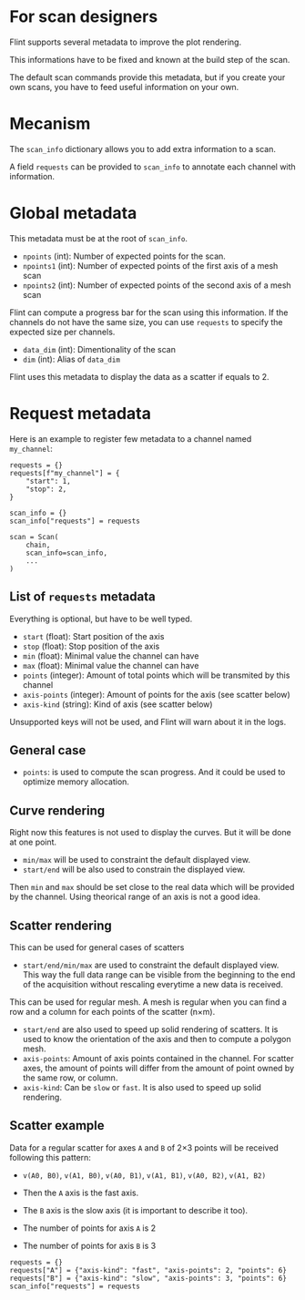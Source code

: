 
# For scan designers

Flint supports several metadata to improve the plot rendering.

This informations have to be fixed and known at the build step of the scan.

The default scan commands provide this metadata, but if you create your own
scans, you have to feed useful information on your own.

# Mecanism

The `scan_info` dictionary allows you to add extra information to a scan.

A field `requests` can be provided to `scan_info` to annotate each channel with
information.

# Global metadata

This metadata must be at the root of `scan_info`.

- `npoints` (int): Number of expected points for the scan.
- `npoints1` (int): Number of expected points of the first axis of a mesh scan
- `npoints2` (int): Number of expected points of the second axis of a mesh scan

Flint can compute a progress bar for the scan using this information. If the
channels do not have the same size, you can use `requests` to specify the expected
size per channels.

- `data_dim` (int): Dimentionality of the scan
- `dim` (int): Alias of `data_dim`

Flint uses this metadata to display the data as a scatter if equals to 2.

# Request metadata

Here is an example to register few metadata to a channel named `my_channel`:
```
requests = {}
requests[f"my_channel"] = {
    "start": 1,
    "stop": 2,
}

scan_info = {}
scan_info["requests"] = requests

scan = Scan(
    chain,
    scan_info=scan_info,
    ...
)
```

## List of `requests` metadata

Everything is optional, but have to be well typed.

- `start` (float): Start position of the axis
- `stop` (float): Stop position of the axis
- `min` (float): Minimal value the channel can have
- `max` (float): Minimal value the channel can have
- `points` (integer): Amount of total points which will be transmited by this channel
- `axis-points` (integer): Amount of points for the axis (see scatter below)
- `axis-kind` (string): Kind of axis (see scatter below)

Unsupported keys will not be used, and Flint will warn about it in the logs.

## General case

- `points`: is used to compute the scan progress. And it could be used to
  optimize memory allocation.

## Curve rendering

Right now this features is not used to display the curves. But it will be
done at one point.

- `min/max` will be used to constraint the default displayed view.
- `start/end` will be also used to constrain the displayed view.

Then `min` and `max` should be set close to the real data which will be provided
by the channel. Using theorical range of an axis is not a good idea.

## Scatter rendering

This can be used for general cases of scatters

- `start/end/min/max` are used to constraint the default displayed view. This way
  the full data range can be visible from the beginning to the end of the
  acquisition without rescaling everytime a new data is received.

This can be used for regular mesh. A mesh is regular when you can find a row
and a column for each points of the scatter (n×m).

- `start/end` are also used to speed up solid rendering of scatters. It is used
  to know the orientation of the axis and then to compute a polygon mesh.
- `axis-points`: Amount of axis points contained in the channel. For scatter axes,
  the amount of points will differ from the amount of point owned by the same row,
  or column.
- `axis-kind`: Can be `slow` or `fast`. It is also used to speed up solid rendering.

## Scatter example

Data for a regular scatter for axes `A` and `B` of 2×3 points will be received
following this pattern:

- `v(A0, B0)`, `v(A1, B0)`, `v(A0, B1)`, `v(A1, B1)`, `v(A0, B2)`, `v(A1, B2)`

- Then the `A` axis is the fast axis.
- The `B` axis is the slow axis (it is important to describe it too).
- The number of points for axis `A` is 2
- The number of points for axis `B` is 3

```
requests = {}
requests["A"] = {"axis-kind": "fast", "axis-points": 2, "points": 6}
requests["B"] = {"axis-kind": "slow", "axis-points": 3, "points": 6}
scan_info["requests"] = requests
```
